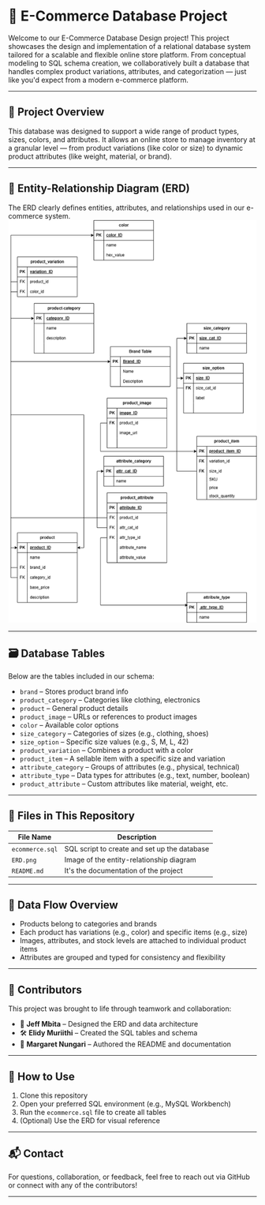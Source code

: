 # 🛒 E-Commerce Database Project

Welcome to our E-Commerce Database Design project! This project showcases the design and implementation of a relational database system tailored for a scalable and flexible online store platform. From conceptual modeling to SQL schema creation, we collaboratively built a database that handles complex product variations, attributes, and categorization — just like you'd expect from a modern e-commerce platform.

---

## 📌 Project Overview

This database was designed to support a wide range of product types, sizes, colors, and attributes. It allows an online store to manage inventory at a granular level — from product variations (like color or size) to dynamic product attributes (like weight, material, or brand).

---

## 📐 Entity-Relationship Diagram (ERD)

The ERD clearly defines entities, attributes, and relationships used in our e-commerce system.  
![Entity-Relationship Diagram](E-commerce.drawio.png)

---

## 🗃️ Database Tables

Below are the tables included in our schema:

- `brand` – Stores product brand info  
- `product_category` – Categories like clothing, electronics  
- `product` – General product details  
- `product_image` – URLs or references to product images  
- `color` – Available color options  
- `size_category` – Categories of sizes (e.g., clothing, shoes)  
- `size_option` – Specific size values (e.g., S, M, L, 42)  
- `product_variation` – Combines a product with a color  
- `product_item` – A sellable item with a specific size and variation  
- `attribute_category` – Groups of attributes (e.g., physical, technical)  
- `attribute_type` – Data types for attributes (e.g., text, number, boolean)  
- `product_attribute` – Custom attributes like material, weight, etc.

---

## 📂 Files in This Repository

| File Name       | Description                                    |
|-----------------|------------------------------------------------|
| `ecommerce.sql` | SQL script to create and set up the database   |
| `ERD.png`       | Image of the entity-relationship diagram       |
| `README.md`     | It's the documentation of the project                            |

---

## 🔄 Data Flow Overview

- Products belong to categories and brands  
- Each product has variations (e.g., color) and specific items (e.g., size)  
- Images, attributes, and stock levels are attached to individual product items  
- Attributes are grouped and typed for consistency and flexibility

---

## 👥 Contributors

This project was brought to life through teamwork and collaboration:

- 🧠 **Jeff Mbita** – Designed the ERD and data architecture  
- 🛠️ **Elidy Muriithi** – Created the SQL tables and schema  
- 📝 **Margaret Nungari** – Authored the README and documentation

---

## 🚀 How to Use

1. Clone this repository  
2. Open your preferred SQL environment (e.g., MySQL Workbench)  
3. Run the `ecommerce.sql` file to create all tables  
4. (Optional) Use the ERD for visual reference

---

## 📬 Contact

For questions, collaboration, or feedback, feel free to reach out via GitHub or connect with any of the contributors!

---

